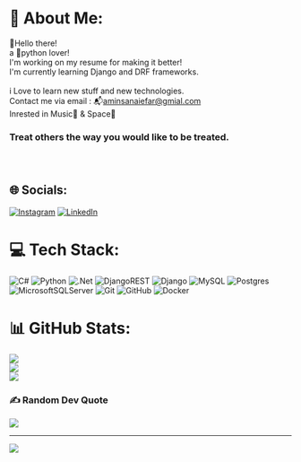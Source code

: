 # 💫 About Me:
👋Hello there!<br>
a 🐍python lover!<br>
I'm working on my resume for making it better!<br>
I'm currently learning Django and DRF frameworks.<br>
<br>
i Love to learn new stuff and new technologies.<br>
Contact me via email : 📬aminsanaiefar@gmial.com<br>
Inrested in Music🎵 & Space🌌<br>
<h3>Treat others the way you would like to be treated.<h3><br>


## 🌐 Socials:
[![Instagram](https://img.shields.io/badge/Instagram-%23E4405F.svg?logo=Instagram&logoColor=white)](https://instagram.com/https://www.instagram.com/amin.sanaiefar?igsh=MXZxOXJnNjZnem9hOQ%3D%3D&utm_source=qr) [![LinkedIn](https://img.shields.io/badge/LinkedIn-%230077B5.svg?logo=linkedin&logoColor=white)](https://linkedin.com/in/https://www.linkedin.com/in/amin-sanaiefar-51868b318?utm_source=share&utm_campaign=share_via&utm_content=profile&utm_medium=ios_app) 

# 💻 Tech Stack:
![C#](https://img.shields.io/badge/c%23-%23239120.svg?style=for-the-badge&logo=csharp&logoColor=white) ![Python](https://img.shields.io/badge/python-3670A0?style=for-the-badge&logo=python&logoColor=ffdd54) ![.Net](https://img.shields.io/badge/.NET-5C2D91?style=for-the-badge&logo=.net&logoColor=white) ![DjangoREST](https://img.shields.io/badge/DJANGO-REST-ff1709?style=for-the-badge&logo=django&logoColor=white&color=ff1709&labelColor=gray) ![Django](https://img.shields.io/badge/django-%23092E20.svg?style=for-the-badge&logo=django&logoColor=white) ![MySQL](https://img.shields.io/badge/mysql-4479A1.svg?style=for-the-badge&logo=mysql&logoColor=white) ![Postgres](https://img.shields.io/badge/postgres-%23316192.svg?style=for-the-badge&logo=postgresql&logoColor=white) ![MicrosoftSQLServer](https://img.shields.io/badge/Microsoft%20SQL%20Server-CC2927?style=for-the-badge&logo=microsoft%20sql%20server&logoColor=white) ![Git](https://img.shields.io/badge/git-%23F05033.svg?style=for-the-badge&logo=git&logoColor=white) ![GitHub](https://img.shields.io/badge/github-%23121011.svg?style=for-the-badge&logo=github&logoColor=white) ![Docker](https://img.shields.io/badge/docker-%230db7ed.svg?style=for-the-badge&logo=docker&logoColor=white)
# 📊 GitHub Stats:
![](https://github-readme-stats.vercel.app/api?username=AminSanaiefar&theme=transparent&hide_border=false&include_all_commits=false&count_private=true)<br/>
![](https://github-readme-streak-stats.herokuapp.com/?user=AminSanaiefar&theme=transparent&hide_border=false)<br/>
![](https://github-readme-stats.vercel.app/api/top-langs/?username=AminSanaiefar&theme=transparent&hide_border=false&include_all_commits=false&count_private=true&layout=compact)

### ✍️ Random Dev Quote
![](https://quotes-github-readme.vercel.app/api?type=horizontal&theme=dark)

<!--### 🔝 Top Contributed Repo
![](https://github-contributor-stats.vercel.app/api?username=AminSanaiefar&limit=5&theme=dark&combine_all_yearly_contributions=true)-->

---
[![](https://visitcount.itsvg.in/api?id=AminSanaiefar&icon=0&color=1)](https://visitcount.itsvg.in)
